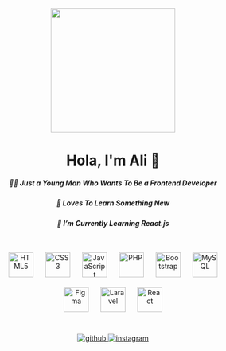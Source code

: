 <div align="center">
<img src="https://media.tenor.com/iYL_TseFwQ4AAAAC/anime.gif" align="center" height="" width="250" />
<!-- <img src="https://media.tenor.com/o0GK12O0m-oAAAAM/adel-jkt48-dedel-jkt48.gif" align="center" height="" width="250" /> -->
</div>  
  

# <div align="center">Hola, I'm Ali 👋 
</div>  
  

##### <div align="center">👨‍💻 Just a Young Man Who Wants To Be a Frontend Developer </div>  
  

##### <div align="center">💫 Loves To Learn Something New</div>  
  

##### <div align="center"> 🌌 I’m Currently Learning React.js</div>  

<!--  
- ## What I Learned :  
--!>

</br>

<div align="center">  
<a href="https://en.wikipedia.org/wiki/HTML5" target="_blank"><img style="margin: 10px" src="https://profilinator.rishav.dev/skills-assets/html5-original-wordmark.svg" alt="HTML5" height="50" /></a>  
<a href="https://www.w3schools.com/css/" target="_blank"><img style="margin: 10px" src="https://profilinator.rishav.dev/skills-assets/css3-original-wordmark.svg" alt="CSS3" height="50" /></a>  
<a href="https://www.javascript.com/" target="_blank"><img style="margin: 10px" src="https://profilinator.rishav.dev/skills-assets/javascript-original.svg" alt="JavaScript" height="50" /></a>  
<a href="https://www.php.net/" target="_blank"><img style="margin: 10px" src="https://profilinator.rishav.dev/skills-assets/php-original.svg" alt="PHP" height="50" /></a>  
<a href="https://getbootstrap.com/docs/3.4/javascript/" target="_blank"><img style="margin: 10px" src="https://profilinator.rishav.dev/skills-assets/bootstrap-plain.svg" alt="Bootstrap" height="50" /></a>  
<a href="https://www.mysql.com/" target="_blank"><img style="margin: 10px" src="https://profilinator.rishav.dev/skills-assets/mysql-original-wordmark.svg" alt="MySQL" height="50" /></a>  
<a href="https://www.figma.com/" target="_blank"><img style="margin: 10px" src="https://profilinator.rishav.dev/skills-assets/figma-icon.svg" alt="Figma" height="50" /></a>  
<a href="https://laravel.com/" target="_blank"><img style="margin: 10px" src="https://profilinator.rishav.dev/skills-assets/laravel-plain-wordmark.svg" alt="Laravel" height="50" /></a>  
<a href="https://reactjs.org/" target="_blank"><img style="margin: 10px" src="https://profilinator.rishav.dev/skills-assets/react-original-wordmark.svg" alt="React" height="50" /></a>  
</div>  

<!--
- ## Connect With Me :   
--!>

</br>
</br>

<div align="center">
<a href="https://github.com/UrBoyBae" target="_blank">
<img src=https://img.shields.io/badge/github-%2324292e.svg?&style=for-the-badge&logo=github&logoColor=white alt=github style="margin-bottom: 5px;" />
</a>
<a href="https://instagram.com/aliakbarabdillah_" target="_blank">
<img src=https://img.shields.io/badge/instagram-%23000000.svg?&style=for-the-badge&logo=instagram&logoColor=white alt=instagram style="margin-bottom: 5px;" />
</a>  
</div>  
  
<!--
- ## My Stats :   
<img src="https://github-readme-stats.vercel.app/api?username=UrBoyBae&show_icons=true&count_private=true&hide_border=true" align="left" />  
--!>

<!-- <img src="https://github-readme-stats.vercel.app/api/top-langs/?username=UrBoyBae&hide_border=true&layout=compact" align="left" />
<br />

----
<br/>
<div align="center">Generated using <a href="https://profilinator.rishav.dev/" target="_blank">Github Profilinator</a></div> -->
